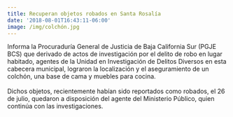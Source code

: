 ```yaml
---
title: Recuperan objetos robados en Santa Rosalía
date: '2018-08-01T16:43:11-06:00'
image: /img/colchón.jpg
---
```

Informa la Procuraduría General de Justicia de Baja California Sur (PGJE BCS) que derivado de actos de investigación por el delito de robo en lugar habitado, agentes de la Unidad en Investigación de Delitos Diversos en esta cabecera municipal, lograron la localización y el aseguramiento de un colchón, una base de cama y muebles para cocina. \
\
Dichos objetos, recientemente habían sido reportados como robados, el 26 de julio, quedaron a disposición del agente del Ministerio Público, quien continúa con las investigaciones.
